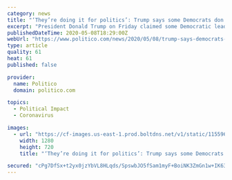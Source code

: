 ```yaml
---
category: news
title: "‘They’re doing it for politics’: Trump says some Democrats don’t want economy to recover"
excerpt: "President Donald Trump on Friday claimed some Democratic leaders hope the American economy will not recover from the coronavirus pandemic because a national financial recovery would boost the the president's electoral prospects. Trump offered no evidence to support his claim. “The people want to come back. You see what’s going on at ..."
publishedDateTime: 2020-05-08T18:29:00Z
webUrl: "https://www.politico.com/news/2020/05/08/trump-says-democrats-dont-want-economy-to-recover-244812"
type: article
quality: 61
heat: 61
published: false

provider:
  name: Politico
  domain: politico.com

topics:
  - Political Impact
  - Coronavirus

images:
  - url: "https://cf-images.us-east-1.prod.boltdns.net/v1/static/1155968404/75eb50e4-b6c8-414b-8405-db224f44e86c/0c614aaa-9814-44fb-923e-7feea482381b/1280x720/match/image.jpg"
    width: 1280
    height: 720
    title: "‘They’re doing it for politics’: Trump says some Democrats don’t want economy to recover"

secured: "cPg7DfSx+t2yx0jzYbVL8HLqds/SpswbJO5fSam1myF+BoiNK3ZmGn1w+IK63kkqlOFJxhCJQjyxNRUOCWNx+Zz6B8UgaYfxKoiG1BkP11Dr9N3v8Ay5c4g7zOJDvNtG8xXPs40+zAIf4xDfSWhGFNilyh2tKFuhCM4+lt5jA712+ymYjjDfgW/9r3S4LNs6pTqmfi9HgDNUFDx2AQYh9z4nOSxnN/us7gbD1drhWKgGHULALkshR50PmweeUSuodS5B9z6iHz4zLO+sAHPnsDBQk53VwINVqcl26fHy3j/q9N2OE+Sc50XkfXz/w6H6G5uUbkrJw5TNY1oDc0bRFZ8BPku82gqKl+8lyVDb23OhnrrCYtt0ZkUCwRHORSXFEfFLdFVnHzp7DfqWCya0Tdcc7T2uIaiIytZ8jU8tVVyhr2LmY5qu4vnHg0FqmSm9az0t/y3ciPLcQM5MR+jaqjlzGoYerQGwMNKtZxZhua8=;nf/jTCWZuNzMk0HkRGziDA=="
---
```


